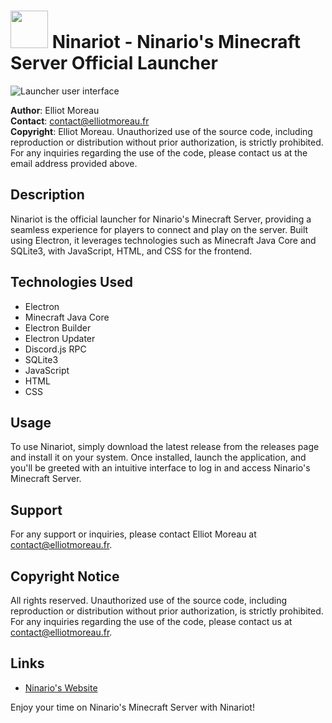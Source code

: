 # [<img src="https://ninario.fr/storage/img/nlogo.png" width="60"/>](https://ninario.fr/) Ninariot - Ninario's Minecraft Server Official Launcher

![Launcher user interface](https://github.com/cempack/NinariotUpdates/assets/73651345/ff189db6-04aa-499f-ba45-0edae1137a34)

**Author**: Elliot Moreau  
**Contact**: [contact@elliotmoreau.fr](mailto:contact@elliotmoreau.fr)  
**Copyright**: Elliot Moreau. Unauthorized use of the source code, including reproduction or distribution without prior authorization, is strictly prohibited. For any inquiries regarding the use of the code, please contact us at the email address provided above.

## Description

Ninariot is the official launcher for Ninario's Minecraft Server, providing a seamless experience for players to connect and play on the server. Built using Electron, it leverages technologies such as Minecraft Java Core and SQLite3, with JavaScript, HTML, and CSS for the frontend.

## Technologies Used

- Electron
- Minecraft Java Core
- Electron Builder
- Electron Updater
- Discord.js RPC
- SQLite3
- JavaScript
- HTML
- CSS

## Usage

To use Ninariot, simply download the latest release from the releases page and install it on your system. Once installed, launch the application, and you'll be greeted with an intuitive interface to log in and access Ninario's Minecraft Server.

## Support

For any support or inquiries, please contact Elliot Moreau at [contact@elliotmoreau.fr](mailto:contact@elliotmoreau.fr).

## Copyright Notice

All rights reserved. Unauthorized use of the source code, including reproduction or distribution without prior authorization, is strictly prohibited. For any inquiries regarding the use of the code, please contact us at [contact@elliotmoreau.fr](mailto:contact@elliotmoreau.fr).

## Links

- [Ninario's Website](https://ninario.fr)

Enjoy your time on Ninario's Minecraft Server with Ninariot!
